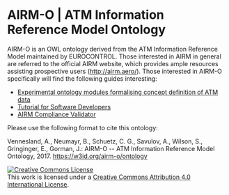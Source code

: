 AIRM-O | ATM Information Reference Model Ontology
===

AIRM-O is an OWL ontology derived from the ATM Information Reference Model maintained by EUROCONTROL. Those interested in AIRM in general are referred to the official AIRM website, which provides ample resources assisting prospective users (http://airm.aero/). Those interested in AIRM-O specifically will find the following guides interesting:

* <a href="http://project-best.eu/downloads/D1.1%20Experimental%20ontology%20modules%20formalising%20concept%20definition%20of%20ATM%20data.pdf">Experimental ontology modules formalising concept definition of ATM data</a>
* <a href="http://project-best.eu/downloads/BEST%20D4.4%20Tutorial%20for%20Software%20Developers.pdf">Tutorial for Software Developers</a>
* <a href="http://project-best.eu/downloads/D1.2%20AIRM%20Compliance%20Validator.pdf">AIRM Compliance Validator</a>

Please use the following format to cite this ontology:

Vennesland, A., Neumayr, B., Schuetz, C. G., Savulov, A., Wilson, S., Gringinger, E., Gorman, J.: AIRM-O -- ATM Information Reference Model Ontology, 2017. https://w3id.org/airm-o/ontology


<a rel="license" href="http://creativecommons.org/licenses/by/4.0/"><img alt="Creative Commons License" style="border-width:0" src="https://i.creativecommons.org/l/by/4.0/88x31.png" /></a><br />This work is licensed under a <a rel="license" href="http://creativecommons.org/licenses/by/4.0/">Creative Commons Attribution 4.0 International License</a>.
